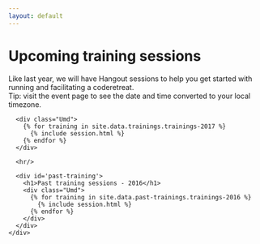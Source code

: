 ```yaml
---
layout: default
---
```


<div id="main">
    <div id="content">
      <h1>Upcoming training sessions</h1>
      <div class="tip">Like last year, we will have Hangout sessions to help you get started with running and facilitating a coderetreat.</div>
      <div class="tip">Tip: visit the event page to see the date and time converted to your local timezone.</div>

      <div class="Umd">
        {% for training in site.data.trainings.trainings-2017 %}
          {% include session.html %}
        {% endfor %}
      </div>

      <hr/>

      <div id='past-training'>
        <h1>Past training sessions - 2016</h1>
        <div class="Umd">
          {% for training in site.data.past-trainings.trainings-2016 %}
            {% include session.html %}
          {% endfor %}
        </div>
      </div>
    </div>
</div>

<!--/main-->
